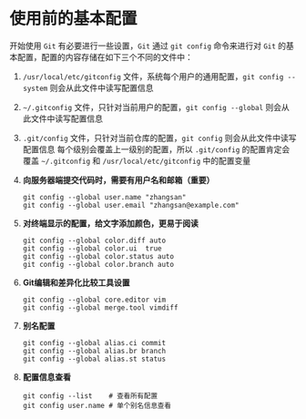 # 使用前的基本配置

开始使用 `Git` 有必要进行一些设置，`Git` 通过 `git config`  命令来进行对 `Git` 的基本配置，配置的内容存储在如下三个不同的文件中：

1. `/usr/local/etc/gitconfig` 文件，系统每个用户的通用配置，`git config --system` 则会从此文件中读写配置信息
2. `~/.gitconfig` 文件，只针对当前用户的配置，`git config --global` 则会从此文件中读写配置信息
3. `.git/config` 文件，只针对当前仓库的配置，`git config` 则会从此文件中读写配置信息
    每个级别会覆盖上一级别的配置，所以 `.git/config` 的配置肯定会覆盖 `~/.gitconfig` 和 `/usr/local/etc/gitconfig` 中的配置变量


1. **向服务器端提交代码时，需要有用户名和邮箱（重要）**

   ```shell
   git config --global user.name "zhangsan"
   git config --global user.email "zhangsan@example.com"
   ```

2. **对终端显示的配置，给文字添加颜色，更易于阅读**

   ```shell
   git config --global color.diff auto
   git config --global color.ui  true      
   git config --global color.status auto
   git config --global color.branch auto
   ```

3. **Git编辑和差异化比较工具设置**

   ```shell
   git config --global core.editor vim
   git config --global merge.tool vimdiff
   ```

4. **别名配置**

   ```shell
   git config --global alias.ci commit	
   git config --global alias.br branch	
   git config --global alias.st status	
   ```

5. **配置信息查看**

   ```shell
   git config --list    # 查看所有配置
   git config user.name # 单个别名信息查看
   ```